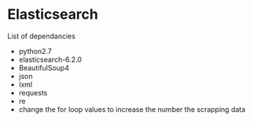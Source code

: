 # Elasticsearch

List of dependancies 
- python2.7
- elasticsearch-6.2.0
- BeautifulSoup4
- json
- lxml
- requests
- re
-  change the for loop values to increase the number the scrapping data
